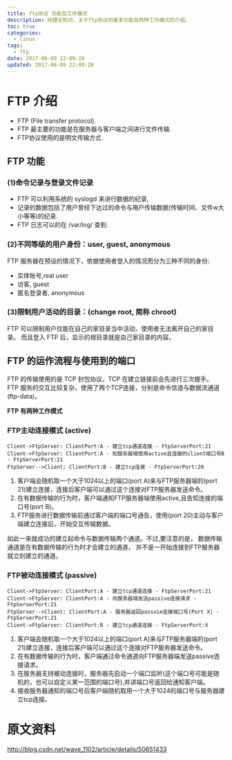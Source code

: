 ```yaml
---
title: ftp协议 功能及工作模式
description: 纯理论知识，关于ftp协议的基本功能及两种工作模式的介绍。
toc: true
categories:
  - linux
tags:
  - ftp
date: 2017-06-09 22:09:28
updated: 2017-06-09 22:09:28
---
```


# FTP 介绍

* FTP (File transfer protocol).
* FTP 最主要的功能是在服务器与客户端之间进行文件传输.
* FTP协议使用的是明文传输方式.

## FTP 功能

### (1)命令记录与登录文件记录

* FTP 可以利用系统的 syslogd 来进行数据的纪录,
* 记录的数据包括了用户曾经下达过的命令与用户传输数据(传输时间、文件w大小等等)的纪录.
* FTP 日志可以的在 /var/log/ 查到. 

### (2)不同等级的用户身份：user, guest, anonymous

FTP 服务器在预设的情况下，依据使用者登入的情况而分为三种不同的身份:

* 实体账号,real user
* 访客, guest
* 匿名登录者, anonymous

### (3)限制用户活动的目录：(change root, 简称 chroot)

FTP 可以限制用户仅能在自己的家目录当中活动，使用者无法离开自己的家目录。
而且登入 FTP 后，显示的根目录就是自己家目录的内容。

##  FTP 的运作流程与使用到的端口

FTP 的传输使用的是 TCP 封包协议，TCP 在建立链接前会先进行三次握手。
FTP 服务的交互比较复杂，使用了两个TCP连接，分别是命令信道与数据流通道(ftp-data)。

**FTP 有两种工作模式**

### FTP主动连接模式 (active) 

```seq
Client->FtpServer: ClientPort:A - 建立tcp通道连接 - FtpServerPort:21
Client->FtpServer: ClientPort:A - 知服务器端使用active且连接的client端口号B - FtpServerPort:21
FtpServer-->Client: ClientPort:B - 建立tcp连接 - FtpServerPort:20
```

1. 客户端会随机取一个大于1024以上的端口(port A)来与FTP服务器端的(port 21)建立连接，连接后客户端可以通过这个连接对FTP服务器发送命令。
2. 在有数据传输的行为时，客户端通知FTP服务器端使用active,且告知连接的端口号(port B)。
3. FTP服务进行数据传输前通过客户端的端口号通告，使用(port 20)主动与客户端建立连接后，开始交互传输数据。

如此一来就成功的建立起命令与数据传输两个通道。不过,要注意的是，
数据传输通道是在有数据传输的行为时才会建立的通道，
并不是一开始连接到FTP服务器就立刻建立的通道。

### FTP被动连接模式 (passive) 

```seq
Client->FtpServer: ClientPort:A - 建立tcp通道连接 - FtpServerPort:21
Client->FtpServer: ClientPort:A - 向服务器端发送passive连接请求 - FtpServerPort:21
FtpServer-->Client: ClientPort:A - 服务器返回passvie连接端口号(Port X) - FtpServerPort:21
Client->FtpServer: ClientPort:B - 建立tcp通道连接 - FtpServerPort:X
```

1. 客户端会随机取一个大于1024以上的端口(port A)来与FTP服务器端的(port 21)建立连接，连接后客户端可以通过这个连接对FTP服务器发送命令。
2. 在有数据传输的行为时，客户端通过命令通道向FTP服务器端发送passive连接请求。
3. 在服务器支持被动连接时，服务器先启动一个端口监听(这个端口号可能是随机的，也可以自定义某一范围的端口号),并讲端口号返回给通知客户端。
4. 接收服务器通知的端口号后客户端随机取用一个大于1024的端口号与服务器建立tcp连接。


# 原文资料

http://blog.csdn.net/wave_1102/article/details/50651433



